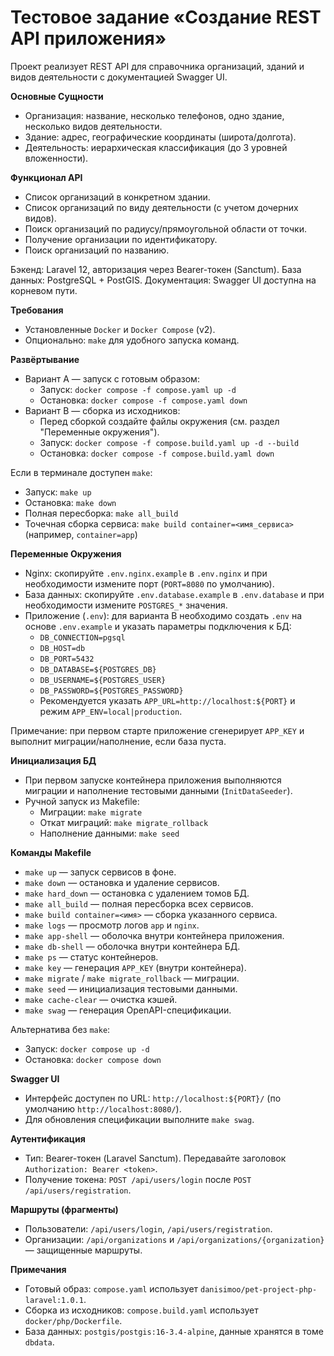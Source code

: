 # Тестовое задание «Создание REST API приложения»

Проект реализует REST API для справочника организаций, зданий и видов деятельности с документацией Swagger UI.

**Основные Сущности**
- Организация: название, несколько телефонов, одно здание, несколько видов деятельности.
- Здание: адрес, географические координаты (широта/долгота).
- Деятельность: иерархическая классификация (до 3 уровней вложенности).

**Функционал API**
- Список организаций в конкретном здании.
- Список организаций по виду деятельности (с учетом дочерних видов).
- Поиск организаций по радиусу/прямоугольной области от точки.
- Получение организации по идентификатору.
- Поиск организаций по названию.

Бэкенд: Laravel 12, авторизация через Bearer-токен (Sanctum). База данных: PostgreSQL + PostGIS. Документация: Swagger UI доступна на корневом пути.

**Требования**
- Установленные `Docker` и `Docker Compose` (v2).
- Опционально: `make` для удобного запуска команд.

**Развёртывание**
- Вариант A — запуск с готовым образом:
    - Запуск: `docker compose -f compose.yaml up -d`
    - Остановка: `docker compose -f compose.yaml down`
- Вариант B — сборка из исходников:
    - Перед сборкой создайте файлы окружения (см. раздел "Переменные окружения").
    - Запуск: `docker compose -f compose.build.yaml up -d --build`
    - Остановка: `docker compose -f compose.build.yaml down`

Если в терминале доступен `make`:
- Запуск: `make up`
- Остановка: `make down`
- Полная пересборка: `make all_build`
- Точечная сборка сервиса: `make build container=<имя_сервиса>` (например, `container=app`)

**Переменные Окружения**
- Nginx: скопируйте `.env.nginx.example` в `.env.nginx` и при необходимости измените порт (`PORT=8080` по умолчанию).
- База данных: скопируйте `.env.database.example` в `.env.database` и при необходимости измените `POSTGRES_*` значения.
- Приложение (`.env`): для варианта B необходимо создать `.env` на основе `.env.example` и указать параметры подключения к БД:
    - `DB_CONNECTION=pgsql`
    - `DB_HOST=db`
    - `DB_PORT=5432`
    - `DB_DATABASE=${POSTGRES_DB}`
    - `DB_USERNAME=${POSTGRES_USER}`
    - `DB_PASSWORD=${POSTGRES_PASSWORD}`
    - Рекомендуется указать `APP_URL=http://localhost:${PORT}` и режим `APP_ENV=local|production`.

Примечание: при первом старте приложение сгенерирует `APP_KEY` и выполнит миграции/наполнение, если база пуста.

**Инициализация БД**
- При первом запуске контейнера приложения выполняются миграции и наполнение тестовыми данными (`InitDataSeeder`).
- Ручной запуск из Makefile:
    - Миграции: `make migrate`
    - Откат миграций: `make migrate_rollback`
    - Наполнение данными: `make seed`

**Команды Makefile**
- `make up` — запуск сервисов в фоне.
- `make down` — остановка и удаление сервисов.
- `make hard_down` — остановка с удалением томов БД.
- `make all_build` — полная пересборка всех сервисов.
- `make build container=<имя>` — сборка указанного сервиса.
- `make logs` — просмотр логов `app` и `nginx`.
- `make app-shell` — оболочка внутри контейнера приложения.
- `make db-shell` — оболочка внутри контейнера БД.
- `make ps` — статус контейнеров.
- `make key` — генерация `APP_KEY` (внутри контейнера).
- `make migrate` / `make migrate_rollback` — миграции.
- `make seed` — инициализация тестовыми данными.
- `make cache-clear` — очистка кэшей.
- `make swag` — генерация OpenAPI-спецификации.

Альтернатива без `make`:
- Запуск: `docker compose up -d`
- Остановка: `docker compose down`

**Swagger UI**
- Интерфейс доступен по URL: `http://localhost:${PORT}/` (по умолчанию `http://localhost:8080/`).
- Для обновления спецификации выполните `make swag`.

**Аутентификация**
- Тип: Bearer-токен (Laravel Sanctum). Передавайте заголовок `Authorization: Bearer <token>`.
- Получение токена: `POST /api/users/login` после `POST /api/users/registration`.

**Маршруты (фрагменты)**
- Пользователи: `/api/users/login`, `/api/users/registration`.
- Организации: `/api/organizations` и `/api/organizations/{organization}` — защищенные маршруты.

**Примечания**
- Готовый образ: `compose.yaml` использует `danisimoo/pet-project-php-laravel:1.0.1`.
- Сборка из исходников: `compose.build.yaml` использует `docker/php/Dockerfile`.
- База данных: `postgis/postgis:16-3.4-alpine`, данные хранятся в томе `dbdata`.

